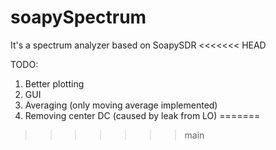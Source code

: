 # soapySpectrum
It's a spectrum analyzer based on SoapySDR
<<<<<<< HEAD


TODO:
1. Better plotting
2. GUI
3. Averaging (only moving average implemented)
4. Removing center DC (caused by leak from LO)
=======
>>>>>>> main
